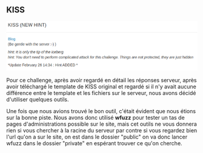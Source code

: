 ## KISS

![statement](challenge.png)

Pour ce challenge, après avoir regardé en détail les réponses serveur, après avoir téléchargé le template de KISS original et regardé si il n'y avait aucune différence entre le template et les fichiers sur le serveur, nous avons décidé d'utiliser quelques outils.

Une fois que nous avions trouvé le bon outil, c'était évident que nous étions sur la bonne piste. Nous avons donc utilisé **wfuzz** pour tester un tas de pages d'administrations possible sur le site, mais cet outils ne vous donnera rien si vous chercher à la racine du serveur par contre si vous regardez bien l'url qu'on a sur le site, on est dans le dossier "public" on va donc lancer wfuzz dans le dossier "private" en espérant trouver ce qu'on cherche.

```

```
